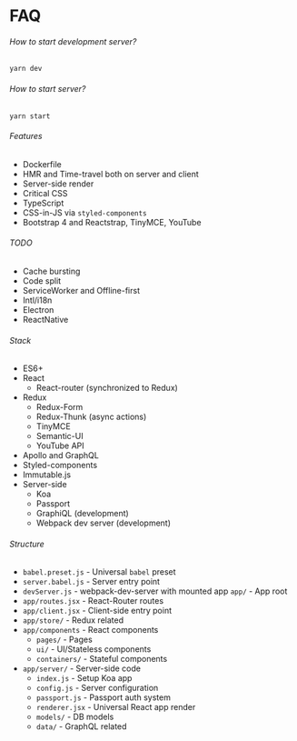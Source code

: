 # FAQ

###### How to start development server?
`yarn dev`

###### How to start server?
`yarn start`

###### Features
+ Dockerfile
+ HMR and Time-travel both on server and client
+ Server-side render
+ Critical CSS
+ TypeScript
+ CSS-in-JS via `styled-components`
+ Bootstrap 4 and Reactstrap, TinyMCE, YouTube

###### TODO
+ Cache bursting
+ Code split
+ ServiceWorker and Offline-first
+ Intl/i18n
+ Electron
+ ReactNative

###### Stack
+ ES6+
+ React
    + React-router (synchronized to Redux)
+ Redux
    + Redux-Form
    + Redux-Thunk (async actions)
    + TinyMCE
    + Semantic-UI
    + YouTube API
+ Apollo and GraphQL
+ Styled-components
+ Immutable.js
+ Server-side
    + Koa
    + Passport
    + GraphiQL (development)
    + Webpack dev server (development)

###### Structure
+ `babel.preset.js` - Universal `babel` preset
+ `server.babel.js` - Server entry point
+ `devServer.js` - webpack-dev-server with mounted app
`app/` - App root
+ `app/routes.jsx` - React-Router routes
+ `app/client.jsx` - Client-side entry point
+ `app/store/` - Redux related
+ `app/components` - React components
    + `pages/` - Pages
    + `ui/` - UI/Stateless components
    + `containers/` - Stateful components
+ `app/server/` - Server-side code
    + `index.js` - Setup Koa app
    + `config.js` - Server configuration
    + `passport.js` - Passport auth system
    + `renderer.jsx` - Universal React app render
    + `models/` - DB models
    + `data/` - GraphQL related
